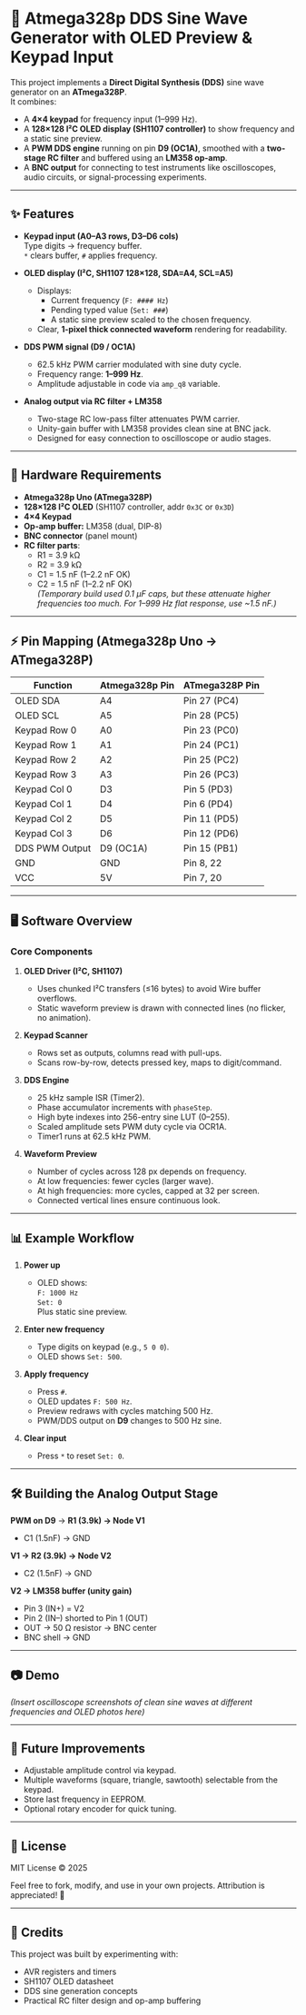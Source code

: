 # 🎵 Atmega328p DDS Sine Wave Generator with OLED Preview & Keypad Input

This project implements a **Direct Digital Synthesis (DDS)** sine wave generator on an **ATmega328P**.  
It combines:

- A **4×4 keypad** for frequency input (1–999 Hz).
- A **128×128 I²C OLED display (SH1107 controller)** to show frequency and a static sine preview.
- A **PWM DDS engine** running on pin **D9 (OC1A)**, smoothed with a **two-stage RC filter** and buffered using an **LM358 op-amp**.
- A **BNC output** for connecting to test instruments like oscilloscopes, audio circuits, or signal-processing experiments.

---

## ✨ Features
- **Keypad input (A0–A3 rows, D3–D6 cols)**  
  Type digits → frequency buffer.  
  `*` clears buffer, `#` applies frequency.

- **OLED display (I²C, SH1107 128×128, SDA=A4, SCL=A5)**  
  - Displays:
    - Current frequency (`F: #### Hz`)  
    - Pending typed value (`Set: ###`)  
    - A static sine preview scaled to the chosen frequency.  
  - Clear, **1-pixel thick connected waveform** rendering for readability.

- **DDS PWM signal (D9 / OC1A)**  
  - 62.5 kHz PWM carrier modulated with sine duty cycle.  
  - Frequency range: **1–999 Hz**.  
  - Amplitude adjustable in code via `amp_q8` variable.

- **Analog output via RC filter + LM358**  
  - Two-stage RC low-pass filter attenuates PWM carrier.  
  - Unity-gain buffer with LM358 provides clean sine at BNC jack.  
  - Designed for easy connection to oscilloscope or audio stages.

---

## 🔧 Hardware Requirements
- **Atmega328p Uno (ATmega328P)**
- **128×128 I²C OLED** (SH1107 controller, addr `0x3C` or `0x3D`)
- **4×4 Keypad**
- **Op-amp buffer:** LM358 (dual, DIP-8)
- **BNC connector** (panel mount)
- **RC filter parts**:
  - R1 = 3.9 kΩ  
  - R2 = 3.9 kΩ  
  - C1 = 1.5 nF (1–2.2 nF OK)  
  - C2 = 1.5 nF (1–2.2 nF OK)  
  *(Temporary build used 0.1 µF caps, but these attenuate higher frequencies too much. For 1–999 Hz flat response, use ~1.5 nF.)*

---

## ⚡ Pin Mapping (Atmega328p Uno → ATmega328P)
| Function              | Atmega328p Pin | ATmega328P Pin |
|-----------------------|-------------|----------------|
| OLED SDA              | A4          | Pin 27 (PC4)   |
| OLED SCL              | A5          | Pin 28 (PC5)   |
| Keypad Row 0          | A0          | Pin 23 (PC0)   |
| Keypad Row 1          | A1          | Pin 24 (PC1)   |
| Keypad Row 2          | A2          | Pin 25 (PC2)   |
| Keypad Row 3          | A3          | Pin 26 (PC3)   |
| Keypad Col 0          | D3          | Pin 5  (PD3)   |
| Keypad Col 1          | D4          | Pin 6  (PD4)   |
| Keypad Col 2          | D5          | Pin 11 (PD5)   |
| Keypad Col 3          | D6          | Pin 12 (PD6)   |
| DDS PWM Output        | D9 (OC1A)   | Pin 15 (PB1)   |
| GND                   | GND         | Pin 8, 22      |
| VCC                   | 5V          | Pin 7, 20      |

---

## 🖥️ Software Overview
### Core Components
1. **OLED Driver (I²C, SH1107)**  
   - Uses chunked I²C transfers (≤16 bytes) to avoid Wire buffer overflows.  
   - Static waveform preview is drawn with connected lines (no flicker, no animation).

2. **Keypad Scanner**  
   - Rows set as outputs, columns read with pull-ups.  
   - Scans row-by-row, detects pressed key, maps to digit/command.

3. **DDS Engine**  
   - 25 kHz sample ISR (Timer2).  
   - Phase accumulator increments with `phaseStep`.  
   - High byte indexes into 256-entry sine LUT (0–255).  
   - Scaled amplitude sets PWM duty cycle via OCR1A.  
   - Timer1 runs at 62.5 kHz PWM.

4. **Waveform Preview**  
   - Number of cycles across 128 px depends on frequency.  
   - At low frequencies: fewer cycles (larger wave).  
   - At high frequencies: more cycles, capped at 32 per screen.  
   - Connected vertical lines ensure continuous look.

---

## 📊 Example Workflow
1. **Power up**  
   - OLED shows:  
     `F: 1000 Hz`  
     `Set: 0`  
     Plus static sine preview.

2. **Enter new frequency**  
   - Type digits on keypad (e.g., `5 0 0`).  
   - OLED shows `Set: 500`.

3. **Apply frequency**  
   - Press `#`.  
   - OLED updates `F: 500 Hz`.  
   - Preview redraws with cycles matching 500 Hz.  
   - PWM/DDS output on **D9** changes to 500 Hz sine.

4. **Clear input**  
   - Press `*` to reset `Set: 0`.

---

## 🛠️ Building the Analog Output Stage
**PWM on D9** → **R1 (3.9k) → Node V1**  
- C1 (1.5nF) → GND  

**V1 → R2 (3.9k) → Node V2**  
- C2 (1.5nF) → GND  

**V2 → LM358 buffer (unity gain)**  
- Pin 3 (IN+) = V2  
- Pin 2 (IN–) shorted to Pin 1 (OUT)  
- OUT → 50 Ω resistor → BNC center  
- BNC shell → GND  

---

## 📷 Demo
*(Insert oscilloscope screenshots of clean sine waves at different frequencies and OLED photos here)*

---

## 🚀 Future Improvements
- Adjustable amplitude control via keypad.  
- Multiple waveforms (square, triangle, sawtooth) selectable from the keypad.  
- Store last frequency in EEPROM.  
- Optional rotary encoder for quick tuning.

---

## 📄 License
MIT License © 2025  

Feel free to fork, modify, and use in your own projects. Attribution is appreciated! 🙌

---

## 🙌 Credits
This project was built by experimenting with:  
- AVR registers and timers  
- SH1107 OLED datasheet  
- DDS sine generation concepts  
- Practical RC filter design and op-amp buffering
